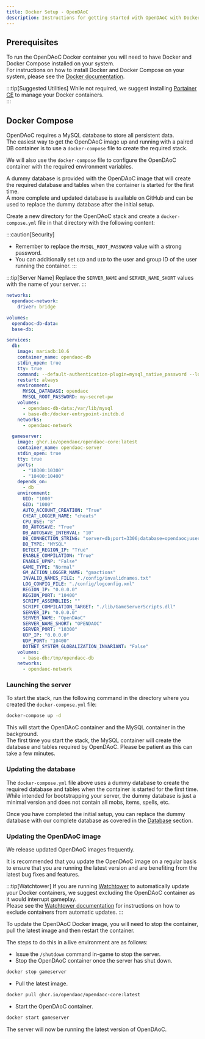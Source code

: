 ```yaml
---
title: Docker Setup - OpenDAoC
description: Instructions for getting started with OpenDAoC with Docker.
---
```

## Prerequisites

To run the OpenDAoC Docker container you will need to have Docker and Docker Compose installed on your system.  
For instructions on how to install Docker and Docker Compose on your system, please see the [Docker documentation][1].  

:::tip[Suggested Utilities]
While not required, we suggest installing [Portainer CE][2] to manage your Docker containers.  
:::

## Docker Compose

OpenDAoC requires a MySQL database to store all persistent data.  
The easiest way to get the OpenDAoC image up and running with a paired DB container is to use a `docker-compose` file to create the required stack.

We will also use the `docker-compose` file to configure the OpenDAoC container with the required environment variables.

A dummy database is provided with the OpenDAoC image that will create the required database and tables when the container is started for the first time.  
A more complete and updated database is available on GitHub and can be used to replace the dummy database after the initial setup.

Create a new directory for the OpenDAoC stack and create a `docker-compose.yml` file in that directory with the following content:

:::caution[Security]
 - Remember to replace the `MYSQL_ROOT_PASSWORD` value with a strong password.  
 - You can additionally set `GID` and `UID` to the user and group ID of the user running the container.
:::

:::tip[Server Name]
Replace the `SERVER_NAME` and `SERVER_NAME_SHORT` values with the name of your server.
:::

```yaml
networks:
  opendaoc-network:
    driver: bridge

volumes:
  opendaoc-db-data:
  base-db:

services:
  db:
    image: mariadb:10.6
    container_name: opendaoc-db
    stdin_open: true
    tty: true
    command: --default-authentication-plugin=mysql_native_password --lower_case_table_names=1 --character-set-server=utf8mb3 --collation-server=utf8mb3_general_ci --innodb_large_prefix=1 --innodb_file_format=Barracuda --innodb_file_per_table=1
    restart: always
    environment:
      MYSQL_DATABASE: opendaoc
      MYSQL_ROOT_PASSWORD: my-secret-pw
    volumes:
      - opendaoc-db-data:/var/lib/mysql
      - base-db:/docker-entrypoint-initdb.d
    networks:
      - opendaoc-network

  gameserver:
    image: ghcr.io/opendaoc/opendaoc-core:latest
    container_name: opendaoc-server
    stdin_open: true
    tty: true
    ports:
      - "10300:10300"
      - "10400:10400"
    depends_on:
      - db
    environment:
      UID: "1000"
      GID: "1000"
      AUTO_ACCOUNT_CREATION: "True"
      CHEAT_LOGGER_NAME: "cheats"
      CPU_USE: "8"
      DB_AUTOSAVE: "True"
      DB_AUTOSAVE_INTERVAL: "10"
      DB_CONNECTION_STRING: "server=db;port=3306;database=opendaoc;userid=root;password=my-secret-pw;treattinyasboolean=true"
      DB_TYPE: "MYSQL"
      DETECT_REGION_IP: "True"
      ENABLE_COMPILATION: "True"
      ENABLE_UPNP: "False"
      GAME_TYPE: "Normal"
      GM_ACTION_LOGGER_NAME: "gmactions"
      INVALID_NAMES_FILE: "./config/invalidnames.txt"
      LOG_CONFIG_FILE: "./config/logconfig.xml"
      REGION_IP: "0.0.0.0"
      REGION_PORT: "10400"
      SCRIPT_ASSEMBLIES: ""
      SCRIPT_COMPILATION_TARGET: "./lib/GameServerScripts.dll"
      SERVER_IP: "0.0.0.0"
      SERVER_NAME: "OpenDAoC"
      SERVER_NAME_SHORT: "OPENDAOC"
      SERVER_PORT: "10300"
      UDP_IP: "0.0.0.0"
      UDP_PORT: "10400"
      DOTNET_SYSTEM_GLOBALIZATION_INVARIANT: "False"
    volumes:
      - base-db:/tmp/opendaoc-db
    networks:
      - opendaoc-network
```

### Launching the server

To start the stack, run the following command in the directory where you created the `docker-compose.yml` file:

```bash
docker-compose up -d
```

This will start the OpenDAoC container and the MySQL container in the background.  
The first time you start the stack, the MySQL container will create the database and tables required by OpenDAoC. Please be patient as this can take a few minutes.


### Updating the database

The `docker-compose.yml` file above uses a dummy database to create the required database and tables when the container is started for the first time.  
While intended for bootstrapping your server, the dummy database is just a minimal version and does not contain all mobs, items, spells, etc.

Once you have completed the initial setup, you can replace the dummy database with our complete database as covered in the [Database][3] section.

### Updating the OpenDAoC image

We release updated OpenDAoC images frequently.

It is recommended that you update the OpenDAoC image on a regular basis to ensure that you are running the latest version and are benefiting from the latest bug fixes and features.

:::tip[Watchtower]
If you are running [Watchtower][4] to automatically update your Docker containers, we suggest excluding the OpenDAoC container as it would interrupt gameplay.  
Please see the [Watchtower documentation][5] for instructions on how to exclude containers from automatic updates.
:::

To update the OpenDAoC Docker image, you will need to stop the container, pull the latest image and then restart the container.

The steps to do this in a live environment are as follows:

- Issue the `/shutdown` command in-game to stop the server.
- Stop the OpenDAoC container once the server has shut down.
```bash
docker stop gameserver
```
- Pull the latest image.
```bash
docker pull ghcr.io/opendaoc/opendaoc-core:latest
```
- Start the OpenDAoC container.
```bash
docker start gameserver
```

The server will now be running the latest version of OpenDAoC.

[1]: https://docs.docker.com/get-docker/
[2]: https://docs.portainer.io/start/install-ce
[3]: /docs/database/
[4]: https://containrrr.dev/watchtower/
[5]: https://containrrr.dev/watchtower/Arguments/
